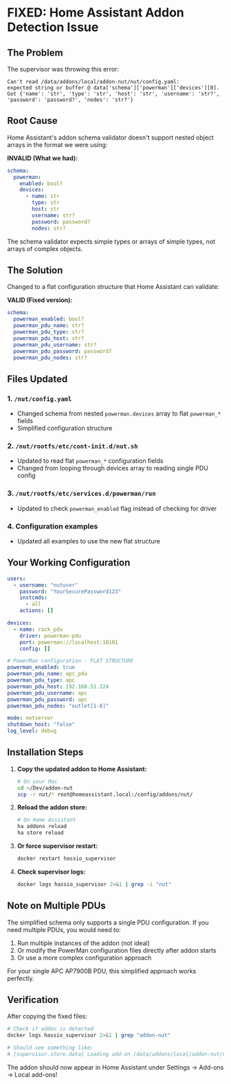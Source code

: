 # FIXED: Home Assistant Addon Detection Issue

## The Problem
The supervisor was throwing this error:
```
Can't read /data/addons/local/addon-nut/nut/config.yaml: 
expected string or buffer @ data['schema']['powerman']['devices'][0]. 
Got {'name': 'str', 'type': 'str', 'host': 'str', 'username': 'str?', 'password': 'password?', 'nodes': 'str?'}
```

## Root Cause
Home Assistant's addon schema validator doesn't support nested object arrays in the format we were using:

**INVALID (What we had):**
```yaml
schema:
  powerman:
    enabled: bool?
    devices:
      - name: str
        type: str
        host: str
        username: str?
        password: password?
        nodes: str?
```

The schema validator expects simple types or arrays of simple types, not arrays of complex objects.

## The Solution
Changed to a flat configuration structure that Home Assistant can validate:

**VALID (Fixed version):**
```yaml
schema:
  powerman_enabled: bool?
  powerman_pdu_name: str?
  powerman_pdu_type: str?
  powerman_pdu_host: str?
  powerman_pdu_username: str?
  powerman_pdu_password: password?
  powerman_pdu_nodes: str?
```

## Files Updated

### 1. `/nut/config.yaml`
- Changed schema from nested `powerman.devices` array to flat `powerman_*` fields
- Simplified configuration structure

### 2. `/nut/rootfs/etc/cont-init.d/nut.sh`
- Updated to read flat `powerman_*` configuration fields
- Changed from looping through devices array to reading single PDU config

### 3. `/nut/rootfs/etc/services.d/powerman/run`
- Updated to check `powerman_enabled` flag instead of checking for driver

### 4. Configuration examples
- Updated all examples to use the new flat structure

## Your Working Configuration

```yaml
users:
  - username: "nutuser"
    password: "YourSecurePassword123"
    instcmds:
      - all
    actions: []

devices:
  - name: rack_pdu
    driver: powerman-pdu
    port: powerman://localhost:10101
    config: []

# PowerMan configuration - FLAT STRUCTURE
powerman_enabled: true
powerman_pdu_name: apc_pdu
powerman_pdu_type: apc
powerman_pdu_host: 192.168.51.124
powerman_pdu_username: apc
powerman_pdu_password: apc
powerman_pdu_nodes: "outlet[1-8]"

mode: netserver
shutdown_host: "false"
log_level: debug
```

## Installation Steps

1. **Copy the updated addon to Home Assistant:**
   ```bash
   # On your Mac
   cd ~/Dev/addon-nut
   scp -r nut/* root@homeassistant.local:/config/addons/nut/
   ```

2. **Reload the addon store:**
   ```bash
   # On Home Assistant
   ha addons reload
   ha store reload
   ```

3. **Or force supervisor restart:**
   ```bash
   docker restart hassio_supervisor
   ```

4. **Check supervisor logs:**
   ```bash
   docker logs hassio_supervisor 2>&1 | grep -i "nut"
   ```

## Note on Multiple PDUs

The simplified schema only supports a single PDU configuration. If you need multiple PDUs, you would need to:
1. Run multiple instances of the addon (not ideal)
2. Or modify the PowerMan configuration files directly after addon starts
3. Or use a more complex configuration approach

For your single APC AP7900B PDU, this simplified approach works perfectly.

## Verification

After copying the fixed files:
```bash
# Check if addon is detected
docker logs hassio_supervisor 2>&1 | grep "addon-nut"

# Should see something like:
# [supervisor.store.data] Loading add-on /data/addons/local/addon-nut/nut/config.yaml
```

The addon should now appear in Home Assistant under Settings → Add-ons → Local add-ons!
